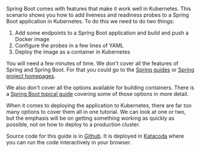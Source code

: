 Spring Boot comes with features that make it work well in Kubernetes. This scenario shows you how to add liveness and readiness probes to a Spring Boot application in Kubernetes. To do this we need to do two things:

1. Add some endpoints to a Spring Boot application and build and push a Docker image
2. Configure the probes in a few lines of YAML
3. Deploy the image as a container in Kubernetes

You will need a few minutes of time. We don't cover all the features of Spring and Spring Boot. For that you could go to the [Spring guides](https://spring.io/guides) or [Spring project homepages](https://spring.io/projects).

We also don't cover all the options available for building containers. There is a [Spring Boot topical guide](https://spring.io/guides/topicals/spring-boot-docker) covering some of those options in more detail.

When it comes to deploying the application to Kubernetes, there are far too many options to cover them all in one tutorial. We can look at one or two, but the emphasis will be on getting something working as quickly as possible, not on how to deploy to a production cluster.

Source code for this guide is in [Github](./../../src/spring-guides/gs-spring-boot-kubernetes/tree/master/probes). It is deployed in [Katacoda](https://www.katacoda.com/springguides/scenarios/probes) where you can run the code interactively in your browser.